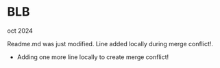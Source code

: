 # BLB
oct 2024


Readme.md was just modified.
Line added locally during merge conflict!.

- Adding one more line locally to create merge conflict!